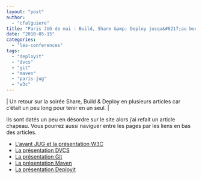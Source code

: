```yaml
---
layout: "post"
author: 
  - "cfalguiere"
title: "Paris JUG de mai : Build, Share &amp; Deploy jusqu&#8217;au bout de la nuit"
date: "2010-05-15"
categories: 
  - "les-conferences"
tags: 
  - "deployit"
  - "dvcs"
  - "git"
  - "maven"
  - "paris-jug"
  - "w3c"
---
```


| Un retour sur la soirée Share, Build & Deploy en plusieurs articles car c’était un peu long pour tenir en un seul. |

Ils sont datés un peu en désordre sur le site alors j’ai refait un article chapeau. Vous pourrez aussi naviguer entre les pages par les liens en bas des articles.

- [L’avant JUG et la présentation W3C](http://jduchess.org/duchess-france/paris-jug-de-mai-build-share-deploy-jusquau-bout-de-la-nuit-1/)
- [La présentation DVCS](http://jduchess.org/duchess-france/paris-jug-de-mai-build-share-deploy-jusquau-bout-de-la-nuit-2/)
- [La présentation Git](http://jduchess.org/duchess-france/paris-jug-de-mai-build-share-deploy-jusquau-bout-de-la-nuit-3a/)
- [La présentation Maven](http://jduchess.org/duchess-france/paris-jug-de-mai-build-share-deploy-jusquau-bout-de-la-nuit-4/)
- [La présentation Deployit](http://jduchess.org/duchess-france/paris-jug-de-mai-build-share-deploy-jusquau-bout-de-la-nuit-5/)

